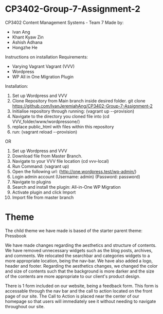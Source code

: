 # CP3402-Group-7-Assignment-2


CP3402 Content Management Systems - Team 7
Made by:
- Ivan Ang
- Khant Kyaw Zin
- Ashish Adhana
- Hongzhe He


Instructions on installation
Requirements: 
- Varying Vagrant Vagrant (VVV)
- Wordpress
- WP All in One Migration Plugin

Installation:
1. Set up Wordpress and VVV
2. Clone Repository from Main branch inside desired folder. git clone https://github.com/IvanJeremiahAng/CP3402-Group-7-Assignment-2
3. Initialise repository through running: (vagrant up --provision)
4. Navigate to the directory you cloned file into (cd VVV_folder/www/wordpressone/)
5. replace public_html with files within this repository
6. run: (vagrant reload --provision)

OR
1. Set up Wordpress and VVV
2. Download file from Master Branch.
3. Navigate to your VVV file location (cd vvv-local)
4. Run Command: (vagrant up)
5. Open the following url: (http://one.wordpress.test/wp-admin/)
6. Login admin account (Username: admin) (Password: password)
7. Navigate to plugins
8. Search and install the plugin: All-in-One WP Migration
9. Activate plugin and click Import
10. Import file from master branch

# Theme
The child theme we have made is based of the starter parent theme: Pressbook

We have made changes regarding the aesthetics and structure of contents. We have removed unnecessary widgets such as the blog posts, archives, and comments. We relocated the searchbar and categories widgets to a more appropriate location, being the nav-bar. We have also added a logo, header and footer. Regarding the aesthetics changes, we changed the color and size of contents such that the background is more darker and the size of the contents are more appropriate to our client's product design.

There is 1 form included on our website, being a feedback form. This form is accessable through the nav bar and the call to action located on the front page of our site. The Call to Action is placed near the center of our homepage so that users will immediately see it without needing to navigate throughout our site.
